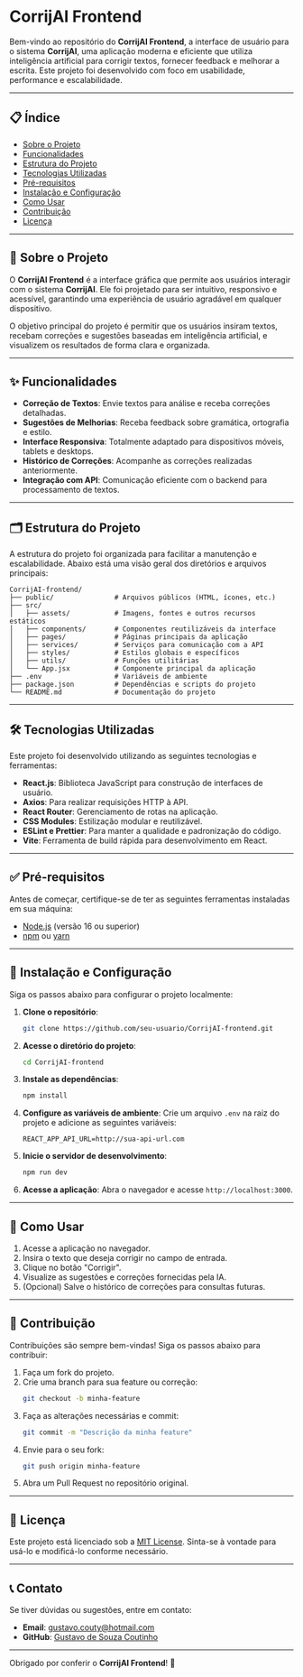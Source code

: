 # CorrijAI Frontend

Bem-vindo ao repositório do **CorrijAI Frontend**, a interface de usuário para o sistema **CorrijAI**, uma aplicação moderna e eficiente que utiliza inteligência artificial para corrigir textos, fornecer feedback e melhorar a escrita. Este projeto foi desenvolvido com foco em usabilidade, performance e escalabilidade.

---

## 📋 Índice

- [Sobre o Projeto](#sobre-o-projeto)
- [Funcionalidades](#funcionalidades)
- [Estrutura do Projeto](#estrutura-do-projeto)
- [Tecnologias Utilizadas](#tecnologias-utilizadas)
- [Pré-requisitos](#pré-requisitos)
- [Instalação e Configuração](#instalação-e-configuração)
- [Como Usar](#como-usar)
- [Contribuição](#contribuição)
- [Licença](#licença)

---

## 🧐 Sobre o Projeto

O **CorrijAI Frontend** é a interface gráfica que permite aos usuários interagir com o sistema **CorrijAI**. Ele foi projetado para ser intuitivo, responsivo e acessível, garantindo uma experiência de usuário agradável em qualquer dispositivo.

O objetivo principal do projeto é permitir que os usuários insiram textos, recebam correções e sugestões baseadas em inteligência artificial, e visualizem os resultados de forma clara e organizada.

---

## ✨ Funcionalidades

- **Correção de Textos**: Envie textos para análise e receba correções detalhadas.
- **Sugestões de Melhorias**: Receba feedback sobre gramática, ortografia e estilo.
- **Interface Responsiva**: Totalmente adaptado para dispositivos móveis, tablets e desktops.
- **Histórico de Correções**: Acompanhe as correções realizadas anteriormente.
- **Integração com API**: Comunicação eficiente com o backend para processamento de textos.

---

## 🗂️ Estrutura do Projeto

A estrutura do projeto foi organizada para facilitar a manutenção e escalabilidade. Abaixo está uma visão geral dos diretórios e arquivos principais:

```
CorrijAI-frontend/
├── public/               # Arquivos públicos (HTML, ícones, etc.)
├── src/
│   ├── assets/           # Imagens, fontes e outros recursos estáticos
│   ├── components/       # Componentes reutilizáveis da interface
│   ├── pages/            # Páginas principais da aplicação
│   ├── services/         # Serviços para comunicação com a API
│   ├── styles/           # Estilos globais e específicos
│   ├── utils/            # Funções utilitárias
│   └── App.jsx           # Componente principal da aplicação
├── .env                  # Variáveis de ambiente
├── package.json          # Dependências e scripts do projeto
└── README.md             # Documentação do projeto
```

---

## 🛠️ Tecnologias Utilizadas

Este projeto foi desenvolvido utilizando as seguintes tecnologias e ferramentas:

- **React.js**: Biblioteca JavaScript para construção de interfaces de usuário.
- **Axios**: Para realizar requisições HTTP à API.
- **React Router**: Gerenciamento de rotas na aplicação.
- **CSS Modules**: Estilização modular e reutilizável.
- **ESLint e Prettier**: Para manter a qualidade e padronização do código.
- **Vite**: Ferramenta de build rápida para desenvolvimento em React.

---

## ✅ Pré-requisitos

Antes de começar, certifique-se de ter as seguintes ferramentas instaladas em sua máquina:

- [Node.js](https://nodejs.org/) (versão 16 ou superior)
- [npm](https://www.npmjs.com/) ou [yarn](https://yarnpkg.com/)

---

## 🚀 Instalação e Configuração

Siga os passos abaixo para configurar o projeto localmente:

1. **Clone o repositório**:
   ```bash
   git clone https://github.com/seu-usuario/CorrijAI-frontend.git
   ```

2. **Acesse o diretório do projeto**:
   ```bash
   cd CorrijAI-frontend
   ```

3. **Instale as dependências**:
   ```bash
   npm install
   ```

4. **Configure as variáveis de ambiente**:
   Crie um arquivo `.env` na raiz do projeto e adicione as seguintes variáveis:
   ```
   REACT_APP_API_URL=http://sua-api-url.com
   ```

5. **Inicie o servidor de desenvolvimento**:
   ```bash
   npm run dev
   ```

6. **Acesse a aplicação**:
   Abra o navegador e acesse `http://localhost:3000`.

---

## 📖 Como Usar

1. Acesse a aplicação no navegador.
2. Insira o texto que deseja corrigir no campo de entrada.
3. Clique no botão "Corrigir".
4. Visualize as sugestões e correções fornecidas pela IA.
5. (Opcional) Salve o histórico de correções para consultas futuras.

---

## 🤝 Contribuição

Contribuições são sempre bem-vindas! Siga os passos abaixo para contribuir:

1. Faça um fork do projeto.
2. Crie uma branch para sua feature ou correção:
   ```bash
   git checkout -b minha-feature
   ```
3. Faça as alterações necessárias e commit:
   ```bash
   git commit -m "Descrição da minha feature"
   ```
4. Envie para o seu fork:
   ```bash
   git push origin minha-feature
   ```
5. Abra um Pull Request no repositório original.

---

## 📜 Licença

Este projeto está licenciado sob a [MIT License](LICENSE). Sinta-se à vontade para usá-lo e modificá-lo conforme necessário.

---

## 📞 Contato

Se tiver dúvidas ou sugestões, entre em contato:

- **Email**: gustavo.couty@hotmail.com
- **GitHub**: [Gustavo de Souza Coutinho](https://github.com/Gustavo-Souza-Coutinho)

---

Obrigado por conferir o **CorrijAI Frontend**! 🎉
